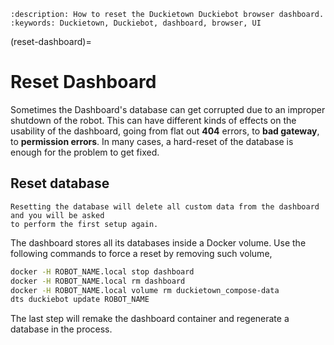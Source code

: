 ```{seo}
:description: How to reset the Duckietown Duckiebot browser dashboard. 
:keywords: Duckietown, Duckiebot, dashboard, browser, UI
```

(reset-dashboard)=
# Reset Dashboard

Sometimes the Dashboard's database can get corrupted due to an improper shutdown of the robot.
This can have different kinds of effects on the usability of the dashboard, going from flat out 
**404** errors, to **bad gateway**, to **permission errors**.
In many cases, a hard-reset of the database is enough for the problem to get fixed. 


## Reset database

```{warning}
Resetting the database will delete all custom data from the dashboard and you will be asked
to perform the first setup again.
```

The dashboard stores all its databases inside a Docker volume. 
Use the following commands to force a reset by removing such volume,

```bash
docker -H ROBOT_NAME.local stop dashboard 
docker -H ROBOT_NAME.local rm dashboard 
docker -H ROBOT_NAME.local volume rm duckietown_compose-data 
dts duckiebot update ROBOT_NAME
```

The last step will remake the dashboard container and regenerate a database in the process.
